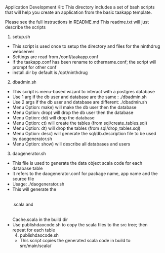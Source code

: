 Application Development Kit:
This directory includes a set of bash scripts that will help you
create an application from the basic taakapp template.

Please see the full instructions in README.md 
This readme.txt will just describe the scripts

1. setup.sh

* This script is used once to setup the directory and files for the ninthdrug webserver
* Settings are read from /conf/taakapp.conf
* If the taakapp.conf has been rename to othername.conf; the script will prompt for other conf 
* install.dir by default is /opt/ninthdrug

2. dbadmin.sh 

* This script is menu-based wizard to interact with a postgres database
* Use 1 arg if the db user and database are the same : ./dbadmin.sh <dbname>
* Use 2 args if the db user and database are different: ./dbadmin.sh <dbname> <dbuser>
* Menu Option: make) will make the db user then the database
* Menu Option: drop) will drop the db user then the database
* Menu Option: dd) will drop the database
* Menu Option: ct) will create the tables (from sql/create_tables.sql)
* Menu Option: dt) will drop the tables   (from sql/drop_tables.sql)
* Menu Option: desc) will generate the sql/db.description file to be used by daogenerator.sh
* Menu Option: show) will describe all databases and users

3. daogenerator.sh 

* This file is used to generate the data object scala code for each database table
* It refers to the daogenerator.conf for package name, app name and the source file
* Usage: ./daogenerator.sh <table>
* This will generate the <table>.scala and <table>Cache.scala in the build dir
* Use publishdaocode.sh to copy the scala files to the src tree; then repeat for each table

4. publishdaocode.sh

* This script copies the generated scala code in build to src/main/scala/<package name>




